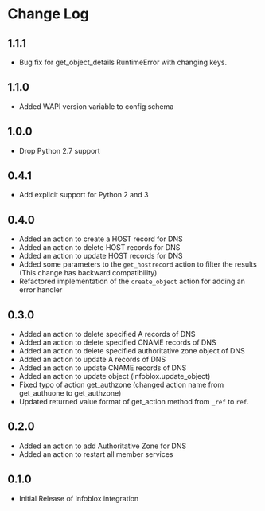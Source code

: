 # Change Log

## 1.1.1

- Bug fix for get_object_details RuntimeError with changing keys.

## 1.1.0

- Added WAPI version variable to config schema
  
## 1.0.0

* Drop Python 2.7 support

## 0.4.1

- Add explicit support for Python 2 and 3

## 0.4.0

- Added an action to create a HOST record for DNS
- Added an action to delete HOST records for DNS
- Added an action to update HOST records for DNS
- Added some parameters to the `get_hostrecord` action to filter the results (This change has backward compatibility)
- Refactored implementation of the `create_object` action for adding an error handler

## 0.3.0

- Added an action to delete specified A records of DNS
- Added an action to delete specified CNAME records of DNS
- Added an action to delete specified authoritative zone object of DNS
- Added an action to update A records of DNS
- Added an action to update CNAME records of DNS
- Added an action to update object (infoblox.update_object)
- Fixed typo of action get_authzone (changed action name from get_authuone to get_authzone)
- Updated returned value format of get_action method from `_ref` to `ref`.

## 0.2.0

- Added an action to add Authoritative Zone for DNS
- Added an action to restart all member services

## 0.1.0

- Initial Release of Infoblox integration
